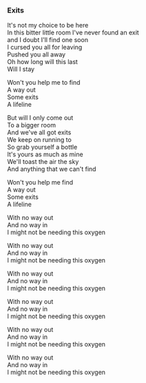 ### Exits

It's not my choice to be here  
In this bitter little room
I've never found an exit  
and I doubt I'll find one soon  
I cursed you all for leaving  
Pushed you all away  
Oh how long will this last  
Will I stay

Won't you help me to find  
A way out  
Some exits  
A lifeline

But will I only come out  
To a bigger room  
And we've all got exits  
We keep on running to  
So grab yourself a bottle  
It's yours as much as mine  
We'll toast the air the sky  
And anything that we can't find  

Won't you help me find  
A way out  
Some exits  
A lifeline

With no way out  
And no way in  
I might not be needing this oxygen

With no way out  
And no way in  
I might not be needing this oxygen

With no way out  
And no way in  
I might not be needing this oxygen

With no way out  
And no way in  
I might not be needing this oxygen

With no way out  
And no way in  
I might not be needing this oxygen
 
With no way out  
And no way in  
I might not be needing this oxygen
